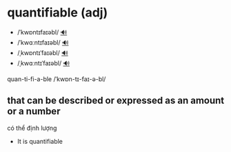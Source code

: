 # quantifiable (adj)

- /ˈkwɒntɪfaɪəbl/ [🔊](https://www.oxfordlearnersdictionaries.com/media/english/uk_pron/q/qua/quant/quantifiable__gb_1.mp3)
- /ˈkwɑːntɪfaɪəbl/ [🔊](https://www.oxfordlearnersdictionaries.com/media/english/us_pron/q/qua/quant/quantifiable__us_2_rr.mp3)
- /ˌkwɒntɪˈfaɪəbl/ [🔊](https://www.oxfordlearnersdictionaries.com/media/english/uk_pron/q/qua/quant/quantifiable__gb_2.mp3)
- /ˌkwɑːntɪˈfaɪəbl/ [🔊](https://www.oxfordlearnersdictionaries.com/media/english/us_pron/q/qua/quant/quantifiable__us_1_rr.mp3)

quan-ti-fi-a-ble /ˈkwɒn-tɪ-faɪ-ə-bl/

## that can be described or expressed as an amount or a number

có thể định lượng

- It is quantifiable